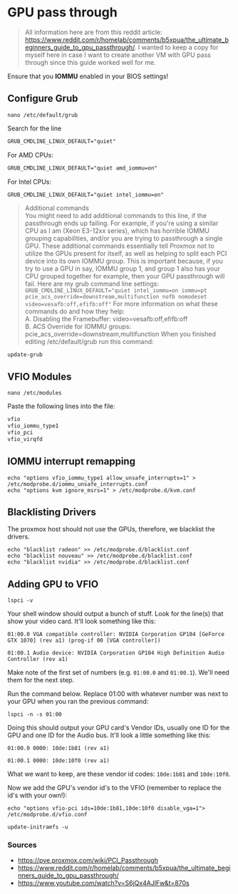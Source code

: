 # GPU pass through

>All information here are from this reddit article: <https://www.reddit.com/r/homelab/comments/b5xpua/the_ultimate_beginners_guide_to_gpu_passthrough/>.
I wanted to keep a copy for myself here in case I want to create another VM with GPU pass through since this guide worked well for me.

Ensure that you **IOMMU** enabled in your BIOS settings!

## Configure Grub

```shell
nano /etc/default/grub
```

Search for the line
```txt
GRUB_CMDLINE_LINUX_DEFAULT="quiet"
```

For AMD CPUs:
```txt
GRUB_CMDLINE_LINUX_DEFAULT="quiet amd_iommu=on"
```

For Intel CPUs:
```txt
GRUB_CMDLINE_LINUX_DEFAULT="quiet intel_iommu=on"
```

>   Additional commands 
    <br/>
    You might need to add additional commands to this line, if the passthrough ends up failing. For example, if you're using a similar CPU as I am (Xeon E3-12xx series), which has horrible IOMMU grouping capabilities, and/or you are trying to passthrough a single GPU.
    These additional commands essentially tell Proxmox not to utilize the GPUs present for itself, as well as helping to split each PCI device into its own IOMMU group. This is important because, if you try to use a GPU in say, IOMMU group 1, and group 1 also has your CPU grouped together for example, then your GPU passthrough will fail.
    Here are my grub command line settings:
    <br/>
    ```
    GRUB_CMDLINE_LINUX_DEFAULT="quiet intel_iommu=on iommu=pt pcie_acs_override=downstream,multifunction nofb nomodeset video=vesafb:off,efifb:off"
    ```
    For more information on what these commands do and how they help:<br/>
    A. Disabling the Framebuffer: video=vesafb:off,efifb:off<br/>
    B. ACS Override for IOMMU groups: pcie_acs_override=downstream,multifunction
    When you finished editing /etc/default/grub run this command:

```shell
update-grub
```

## VFIO Modules

```shell
nano /etc/modules
```

Paste the following lines into the file:

```txt
vfio
vfio_iommu_type1
vfio_pci
vfio_virqfd
```

## IOMMU interrupt remapping

```shell
echo "options vfio_iommu_type1 allow_unsafe_interrupts=1" > /etc/modprobe.d/iommu_unsafe_interrupts.conf
echo "options kvm ignore_msrs=1" > /etc/modprobe.d/kvm.conf
```

## Blacklisting Drivers

The proxmox host should not use the GPUs, therefore, we blacklist the drivers.

```shell
echo "blacklist radeon" >> /etc/modprobe.d/blacklist.conf
echo "blacklist nouveau" >> /etc/modprobe.d/blacklist.conf
echo "blacklist nvidia" >> /etc/modprobe.d/blacklist.conf
```

## Adding GPU to VFIO

```shell
lspci -v
```



Your shell window should output a bunch of stuff. Look for the line(s) that show your video card. It'll look something like this:

```shell
01:00.0 VGA compatible controller: NVIDIA Corporation GP104 [GeForce GTX 1070] (rev a1) (prog-if 00 [VGA controller])

01:00.1 Audio device: NVIDIA Corporation GP104 High Definition Audio Controller (rev a1)
```
Make note of the first set of numbers (e.g. `01:00.0` and `01:00.1`). We'll need them for the next step.

Run the command below. Replace 01:00 with whatever number was next to your GPU when you ran the previous command:

```shell
lspci -n -s 01:00
```

Doing this should output your GPU card's Vendor IDs, usually one ID for the GPU and one ID for the Audio bus. It'll look a little something like this:

```shell
01:00.0 0000: 10de:1b81 (rev a1)

01:00.1 0000: 10de:10f0 (rev a1)
```

What we want to keep, are these vendor id codes: `10de:1b81` and `10de:10f0`.

Now we add the GPU's vendor id's to the VFIO (remember to replace the id's with your own!):
```shell
echo "options vfio-pci ids=10de:1b81,10de:10f0 disable_vga=1"> /etc/modprobe.d/vfio.conf
```

```shell
update-initramfs -u
```

### Sources

- <https://pve.proxmox.com/wiki/PCI_Passthrough>
- <https://www.reddit.com/r/homelab/comments/b5xpua/the_ultimate_beginners_guide_to_gpu_passthrough/>
- <https://www.youtube.com/watch?v=S6jQx4AJlFw&t=870s>